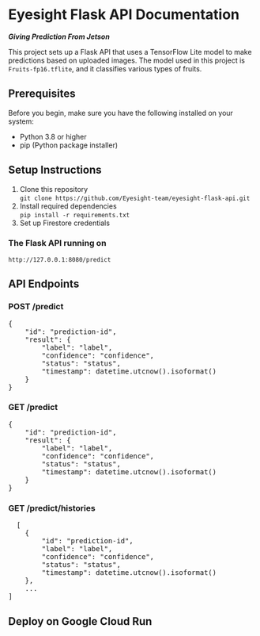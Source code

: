 # **Eyesight Flask API Documentation**
**_Giving Prediction From Jetson_**

This project sets up a Flask API that uses a TensorFlow Lite model to make predictions based on uploaded images. The model used in this project is `Fruits-fp16.tflite`, and it classifies various types of fruits.

## Prerequisites

Before you begin, make sure you have the following installed on your system:

- Python 3.8 or higher
- pip (Python package installer)

## Setup Instructions
1. Clone this repository <br>
   `git clone https://github.com/Eyesight-team/eyesight-flask-api.git`
3. Install required dependencies <br>
   `pip install -r requirements.txt`
4. Set up Firestore credentials 

### The Flask API running on
`http://127.0.0.1:8080/predict`

## API Endpoints
### POST /predict
<pre>
{
    "id": "prediction-id",
    "result": {
        "label": "label",
        "confidence": "confidence",
        "status": "status",
        "timestamp": datetime.utcnow().isoformat()
    }
}
</pre>

### GET /predict
<pre>
{
    "id": "prediction-id",
    "result": {
        "label": "label",
        "confidence": "confidence",
        "status": "status",
        "timestamp": datetime.utcnow().isoformat()
    }
}
</pre>

### GET /predict/histories
<pre>
  [
    {
        "id": "prediction-id",
        "label": "label",
        "confidence": "confidence",
        "status": "status",
        "timestamp": datetime.utcnow().isoformat()
    },
    ...
]
</pre>

## Deploy on Google Cloud Run



